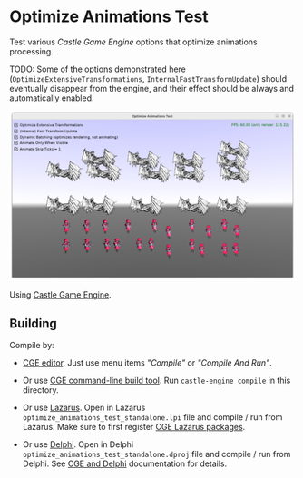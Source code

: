# Optimize Animations Test

Test various _Castle Game Engine_ options that optimize animations processing.

TODO: Some of the options demonstrated here (`OptimizeExtensiveTransformations`, `InternalFastTransformUpdate`) should eventually disappear from the engine, and their effect should be always and automatically enabled.

![screenshot](screenshot.png)

Using [Castle Game Engine](https://castle-engine.io/).

## Building

Compile by:

- [CGE editor](https://castle-engine.io/editor). Just use menu items _"Compile"_ or _"Compile And Run"_.

- Or use [CGE command-line build tool](https://castle-engine.io/build_tool). Run `castle-engine compile` in this directory.

- Or use [Lazarus](https://www.lazarus-ide.org/). Open in Lazarus `optimize_animations_test_standalone.lpi` file and compile / run from Lazarus. Make sure to first register [CGE Lazarus packages](https://castle-engine.io/lazarus).

- Or use [Delphi](https://www.embarcadero.com/products/Delphi). Open in Delphi `optimize_animations_test_standalone.dproj` file and compile / run from Delphi. See [CGE and Delphi](https://castle-engine.io/delphi) documentation for details.